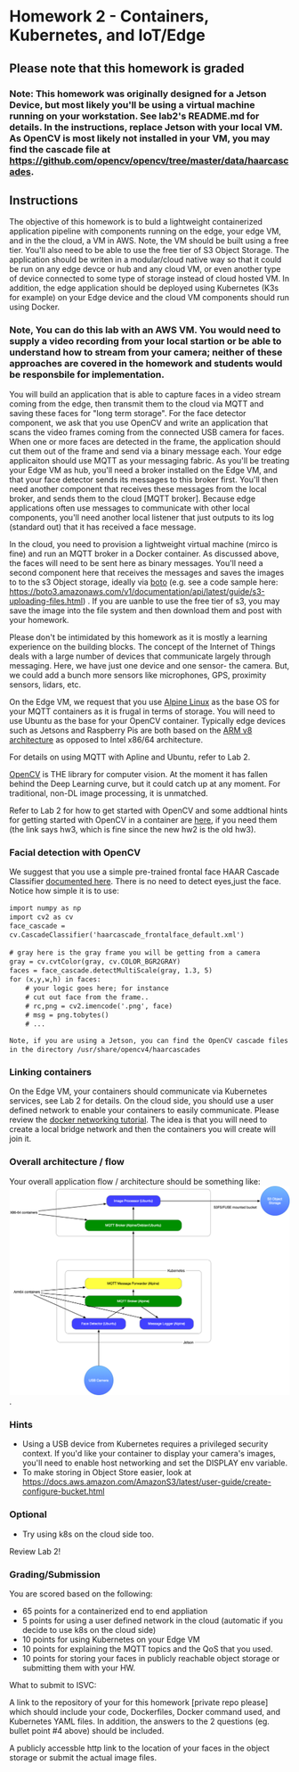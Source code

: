 # Homework 2 - Containers, Kubernetes, and IoT/Edge

## Please note that this homework is graded

### Note: This homework was originally designed for a Jetson Device, but most likely you'll be using a virtual machine running on your workstation.  See lab2's README.md for details.  In the instructions, replace Jetson with your local VM.  As OpenCV is most likely not installed in your VM, you may find the cascade file at https://github.com/opencv/opencv/tree/master/data/haarcascades. 

## Instructions

The objective of this homework is to buld a lightweight containerized application pipeline with components running on the edge, your edge VM, and in the the cloud, a VM in AWS.  Note, the VM should be built using a free tier.  You'll also need to be able to use the free tier of S3 Object Storage.  The application should be writen in a modular/cloud native way so that it could be run on any edge devce or hub and any cloud VM, or even another type of device connected to some type of storage instead of cloud hosted VM.  In addition, the edge application should be deployed using Kubernetes (K3s for example) on your Edge device and the cloud VM components should run using Docker.

### Note, You can do this lab with an AWS VM.  You would need to supply a video recording from your local startion or be able to understand how to stream from your camera; neither of these approaches are covered in the homework and students would be responsbile for implementation.  

You will build an application that is able to capture faces in a video stream coming from the edge, then transmit them to the cloud via MQTT and saving these faces for "long term storage".  For the face detector component, we ask that you use OpenCV and write an application that scans the video frames coming from the connected USB camera for faces. When one or more faces are detected in the frame, the application should cut them out of the frame and send via a binary message each.  Your edge applicaiton should use MQTT as your messaging fabric.  As you'll be treating your Edge VM as hub, you'll need a broker installed on the Edge VM, and that your face detector sends its messages to this broker first. You'll then need another component that receives these messages from the local broker, and sends them to the cloud [MQTT broker]. Because edge applications often use messages to communicate with other local components, you'll need another local listener that just outputs to its log (standard out) that it has received a face message.

In the cloud, you need to provision a lightweight virtual machine (mirco is fine) and run an MQTT broker in a Docker container. As discussed above, the faces will need to be sent here as binary messages.  You'll need a second component here that receives the messages and saves the images to to the s3 Object storage, ideally via [boto](https://pypi.org/project/boto) (e.g. see a code sample here: https://boto3.amazonaws.com/v1/documentation/api/latest/guide/s3-uploading-files.html) .  If you are uanble to use the free tier of s3, you may save the image into the file system and then download them and post with your homework. 

Please don't be intimidated by this homework as it is mostly a learning experience on the building blocks. The concept of the Internet of Things deals with a large number of devices that communicate largely through messaging. Here, we have just one device and one sensor- the camera.  But, we could add a bunch more sensors like microphones, GPS, proximity sensors, lidars, etc.


On the Edge VM, we request that you use [Alpine Linux](https://alpinelinux.org/) as the base OS for your MQTT containers as it is frugal in terms of storage. You will need to use Ubuntu as the base for your OpenCV container. Typically edge devices such as Jetsons and Raspberry Pis are both based on the [ARM v8 architecture](https://en.wikichip.org/wiki/arm/armv8) as opposed to Intel x86/64 architecture.

For details on using MQTT with Apline and Ubuntu, refer to Lab 2.

[OpenCV](https://opencv.org/) is THE library for computer vision.  At the moment it has fallen behind the Deep Learning curve, but it could catch up at any moment.  For traditional, non-DL image processing, it is unmatched.


Refer to Lab 2 for how to get started with OpenCV and some addtional hints for getting started with OpenCV in a container are [here](https://github.com/rdejana/w251-hints/tree/master/hw3), if you need them (the link says hw3, which is fine since the new hw2 is the old hw3).

### Facial detection with OpenCV 
We suggest that you use a simple pre-trained frontal face HAAR Cascade Classifier [documented here](https://docs.opencv.org/3.4.1/d7/d8b/tutorial_py_face_detection.html).  There is no need to detect eyes,just the face.  Notice how simple it is to use:
```
import numpy as np
import cv2 as cv
face_cascade = cv.CascadeClassifier('haarcascade_frontalface_default.xml')

# gray here is the gray frame you will be getting from a camera
gray = cv.cvtColor(gray, cv.COLOR_BGR2GRAY)
faces = face_cascade.detectMultiScale(gray, 1.3, 5)
for (x,y,w,h) in faces:
	# your logic goes here; for instance
	# cut out face from the frame.. 
	# rc,png = cv2.imencode('.png', face)
	# msg = png.tobytes()
	# ...
```

```
Note, if you are using a Jetson, you can find the OpenCV cascade files in the directory /usr/share/opencv4/haarcascades
```

### Linking containers
On the Edge VM, your containers should communicate via Kubernetes services, see Lab 2 for details.  On the cloud side, you should use a user defined network to enable your containers to easily communicate.  Please review the [docker networking tutorial](https://docs.docker.com/network/network-tutorial-standalone/#use-user-defined-bridge-networks).  The idea is that you will need to create a local bridge network and then the containers you will create will join it.

### Overall architecture / flow
Your overall application flow / architecture should be something like: ![this](hw2.png).

### Hints
- Using a USB device from Kubernetes requires a privileged security context.  If you'd like your container to display your camera's images, you'll need to enable host networking and set the DISPLAY env variable.
- To make storing in Object Store easier, look at https://docs.aws.amazon.com/AmazonS3/latest/user-guide/create-configure-bucket.html

### Optional 
- Try using k8s on the cloud side too.

Review Lab 2!

### Grading/Submission
You are scored based on the following:

- 65 points for a containerized end to end appliation
- 5 points for using a user defined network in the cloud (automatic if you decide to use k8s on the cloud side)
- 10 points for using Kubernetes on your Edge VM
- 10 points for explaining the MQTT topics and the QoS that you used.
- 10 points for storing your faces in publicly reachable object storage or submitting them with your HW.

What to submit to ISVC:

A link to the repository of your for this homework [private repo please] which should include your code, Dockerfiles, Docker command used, and Kubernetes YAML files.  In addition, the answers to the 2 questions (eg. bullet point #4 above) should be included.

A publicly accessble http link to the location of your faces in the object storage or submit the actual image files.
